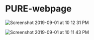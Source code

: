 # PURE-webpage
![Screenshot 2019-09-01 at 10 12 31 PM](https://user-images.githubusercontent.com/46875264/64089546-1ceb6000-cd0c-11e9-8b6f-354a1ac2bfd7.png)

![Screenshot 2019-09-01 at 10 11 43 PM](https://user-images.githubusercontent.com/46875264/64089114-2e336d00-cd0a-11e9-9e71-bc1a3961b3fe.png)
